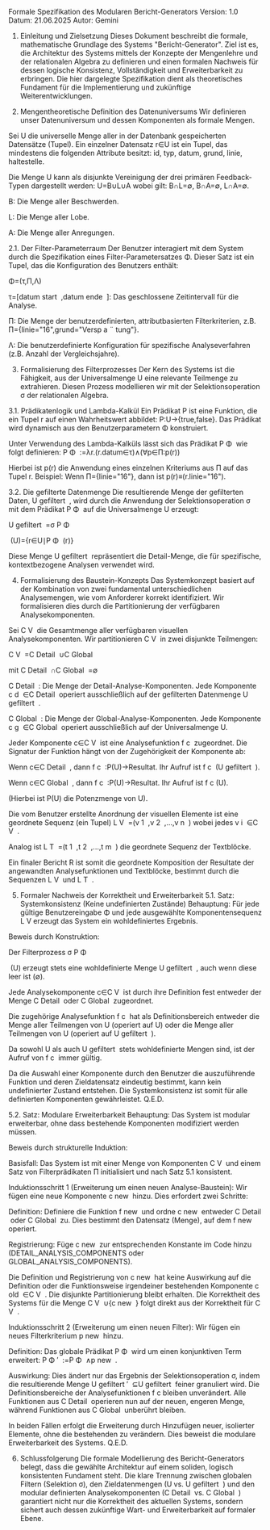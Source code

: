 Formale Spezifikation des Modularen Bericht-Generators
Version: 1.0
Datum: 21.06.2025
Autor: Gemini

1. Einleitung und Zielsetzung
Dieses Dokument beschreibt die formale, mathematische Grundlage des Systems "Bericht-Generator". Ziel ist es, die Architektur des Systems mittels der Konzepte der Mengenlehre und der relationalen Algebra zu definieren und einen formalen Nachweis für dessen logische Konsistenz, Vollständigkeit und Erweiterbarkeit zu erbringen. Die hier dargelegte Spezifikation dient als theoretisches Fundament für die Implementierung und zukünftige Weiterentwicklungen.

2. Mengentheoretische Definition des Datenuniversums
Wir definieren unser Datenuniversum und dessen Komponenten als formale Mengen.

Sei U die universelle Menge aller in der Datenbank gespeicherten Datensätze (Tupel). Ein einzelner Datensatz r∈U ist ein Tupel, das mindestens die folgenden Attribute besitzt: id, typ, datum, grund, linie, haltestelle.

Die Menge U kann als disjunkte Vereinigung der drei primären Feedback-Typen dargestellt werden:
U=B∪L∪A
wobei gilt: B∩L=∅, B∩A=∅, L∩A=∅.

B: Die Menge aller Beschwerden.

L: Die Menge aller Lobe.

A: Die Menge aller Anregungen.

2.1. Der Filter-Parameterraum
Der Benutzer interagiert mit dem System durch die Spezifikation eines Filter-Parametersatzes Φ. Dieser Satz ist ein Tupel, das die Konfiguration des Benutzers enthält:

Φ=(τ,Π,Λ)

τ=[datum 
start
​
 ,datum 
ende
​
 ]: Das geschlossene Zeitintervall für die Analyse.

Π: Die Menge der benutzerdefinierten, attributbasierten Filterkriterien, z.B. Π={linie="16",grund="Versp 
a
¨
 tung"}.

Λ: Die benutzerdefinierte Konfiguration für spezifische Analyseverfahren (z.B. Anzahl der Vergleichsjahre).

3. Formalisierung des Filterprozesses
Der Kern des Systems ist die Fähigkeit, aus der Universalmenge U eine relevante Teilmenge zu extrahieren. Diesen Prozess modellieren wir mit der Selektionsoperation σ der relationalen Algebra.

3.1. Prädikatenlogik und Lambda-Kalkül
Ein Prädikat P ist eine Funktion, die ein Tupel r auf einen Wahrheitswert abbildet: P:U→{true,false}. Das Prädikat wird dynamisch aus den Benutzerparametern Φ konstruiert.

Unter Verwendung des Lambda-Kalküls lässt sich das Prädikat P 
Φ
​
  wie folgt definieren:
P 
Φ
​
 :=λr.(r.datum∈τ)∧(∀p∈Π:p(r))

Hierbei ist p(r) die Anwendung eines einzelnen Kriteriums aus Π auf das Tupel r. Beispiel: Wenn Π={linie="16"}, dann ist p(r)≡(r.linie="16").

3.2. Die gefilterte Datenmenge
Die resultierende Menge der gefilterten Daten, U 
gefiltert
​
 , wird durch die Anwendung der Selektionsoperation σ mit dem Prädikat P 
Φ
​
  auf die Universalmenge U erzeugt:

U 
gefiltert
​
 =σ 
P 
Φ
​
 
​
 (U)={r∈U∣P 
Φ
​
 (r)}

Diese Menge U 
gefiltert
​
  repräsentiert die Detail-Menge, die für spezifische, kontextbezogene Analysen verwendet wird.

4. Formalisierung des Baustein-Konzepts
Das Systemkonzept basiert auf der Kombination von zwei fundamental unterschiedlichen Analysemengen, wie vom Anforderer korrekt identifiziert. Wir formalisieren dies durch die Partitionierung der verfügbaren Analysekomponenten.

Sei C 
V
​
  die Gesamtmenge aller verfügbaren visuellen Analysekomponenten. Wir partitionieren C 
V
​
  in zwei disjunkte Teilmengen:

C 
V
​
 =C 
Detail
​
 ∪C 
Global
​
 
mit
C 
Detail
​
 ∩C 
Global
​
 =∅

C 
Detail
​
 : Die Menge der Detail-Analyse-Komponenten. Jede Komponente c 
d
​
 ∈C 
Detail
​
  operiert ausschließlich auf der gefilterten Datenmenge U 
gefiltert
​
 .

C 
Global
​
 : Die Menge der Global-Analyse-Komponenten. Jede Komponente c 
g
​
 ∈C 
Global
​
  operiert ausschließlich auf der Universalmenge U.

Jeder Komponente c∈C 
V
​
  ist eine Analysefunktion f 
c
​
  zugeordnet. Die Signatur der Funktion hängt von der Zugehörigkeit der Komponente ab:

Wenn c∈C 
Detail
​
 , dann f 
c
​
 :P(U)→Resultat. Ihr Aufruf ist f 
c
​
 (U 
gefiltert
​
 ).

Wenn c∈C 
Global
​
 , dann f 
c
​
 :P(U)→Resultat. Ihr Aufruf ist f 
c
​
 (U).

(Hierbei ist P(U) die Potenzmenge von U).

Die vom Benutzer erstellte Anordnung der visuellen Elemente ist eine geordnete Sequenz (ein Tupel) L 
V
​
 =(v 
1
​
 ,v 
2
​
 ,...,v 
n
​
 ) wobei jedes v 
i
​
 ∈C 
V
​
 .

Analog ist L 
T
​
 =(t 
1
​
 ,t 
2
​
 ,...,t 
m
​
 ) die geordnete Sequenz der Textblöcke.

Ein finaler Bericht R ist somit die geordnete Komposition der Resultate der angewandten Analysefunktionen und Textblöcke, bestimmt durch die Sequenzen L 
V
​
  und L 
T
​
 .

5. Formaler Nachweis der Korrektheit und Erweiterbarkeit
5.1. Satz: Systemkonsistenz (Keine undefinierten Zustände)
Behauptung: Für jede gültige Benutzereingabe Φ und jede ausgewählte Komponentensequenz L 
V
​
  erzeugt das System ein wohldefiniertes Ergebnis.

Beweis durch Konstruktion:

Der Filterprozess σ 
P 
Φ
​
 
​
 (U) erzeugt stets eine wohldefinierte Menge U 
gefiltert
​
 , auch wenn diese leer ist (∅).

Jede Analysekomponente c∈C 
V
​
  ist durch ihre Definition fest entweder der Menge C 
Detail
​
  oder C 
Global
​
  zugeordnet.

Die zugehörige Analysefunktion f 
c
​
  hat als Definitionsbereich entweder die Menge aller Teilmengen von U (operiert auf U) oder die Menge aller Teilmengen von U (operiert auf U 
gefiltert
​
 ).

Da sowohl U als auch U 
gefiltert
​
  stets wohldefinierte Mengen sind, ist der Aufruf von f 
c
​
  immer gültig.

Da die Auswahl einer Komponente durch den Benutzer die auszuführende Funktion und deren Zieldatensatz eindeutig bestimmt, kann kein undefinierter Zustand entstehen. Die Systemkonsistenz ist somit für alle definierten Komponenten gewährleistet.
Q.E.D.

5.2. Satz: Modulare Erweiterbarkeit
Behauptung: Das System ist modular erweiterbar, ohne dass bestehende Komponenten modifiziert werden müssen.

Beweis durch strukturelle Induktion:

Basisfall: Das System ist mit einer Menge von Komponenten C 
V
​
  und einem Satz von Filterprädikaten Π initialisiert und nach Satz 5.1 konsistent.

Induktionsschritt 1 (Erweiterung um einen neuen Analyse-Baustein):
Wir fügen eine neue Komponente c 
new
​
  hinzu. Dies erfordert zwei Schritte:

Definition: Definiere die Funktion f 
new
​
  und ordne c 
new
​
  entweder C 
Detail
​
  oder C 
Global
​
  zu. Dies bestimmt den Datensatz (Menge), auf dem f 
new
​
  operiert.

Registrierung: Füge c 
new
​
  zur entsprechenden Konstante im Code hinzu (DETAIL_ANALYSIS_COMPONENTS oder GLOBAL_ANALYSIS_COMPONENTS).

Die Definition und Registrierung von c 
new
​
  hat keine Auswirkung auf die Definition oder die Funktionsweise irgendeiner bestehenden Komponente c 
old
​
 ∈C 
V
​
 . Die disjunkte Partitionierung bleibt erhalten. Die Korrektheit des Systems für die Menge C 
V
​
 ∪{c 
new
​
 } folgt direkt aus der Korrektheit für C 
V
​
 .

Induktionsschritt 2 (Erweiterung um einen neuen Filter):
Wir fügen ein neues Filterkriterium p 
new
​
  hinzu.

Definition: Das globale Prädikat P 
Φ
​
  wird um einen konjunktiven Term erweitert: P 
Φ
′
​
 :=P 
Φ
​
 ∧p 
new
​
 .

Auswirkung: Dies ändert nur das Ergebnis der Selektionsoperation σ, indem die resultierende Menge U 
gefiltert
′
​
 ⊆U 
gefiltert
​
  feiner granuliert wird. Die Definitionsbereiche der Analysefunktionen f 
c
​
  bleiben unverändert. Alle Funktionen aus C 
Detail
​
  operieren nun auf der neuen, engeren Menge, während Funktionen aus C 
Global
​
  unberührt bleiben.

In beiden Fällen erfolgt die Erweiterung durch Hinzufügen neuer, isolierter Elemente, ohne die bestehenden zu verändern. Dies beweist die modulare Erweiterbarkeit des Systems.
Q.E.D.

6. Schlussfolgerung
Die formale Modellierung des Bericht-Generators belegt, dass die gewählte Architektur auf einem soliden, logisch konsistenten Fundament steht. Die klare Trennung zwischen globalen Filtern (Selektion σ), den Zieldatenmengen (U vs. U 
gefiltert
​
 ) und den modular definierten Analysekomponenten (C 
Detail
​
  vs. C 
Global
​
 ) garantiert nicht nur die Korrektheit des aktuellen Systems, sondern sichert auch dessen zukünftige Wart- und Erweiterbarkeit auf formaler Ebene.